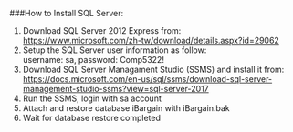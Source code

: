 ###How to Install SQL Server:
1. Download SQL Server 2012 Express from:  
https://www.microsoft.com/zh-tw/download/details.aspx?id=29062  
2. Setup the SQL Server user information as follow:  
username: sa, password: Comp5322!  
3. Download SQL Server Managament Studio (SSMS) and install it from:  
https://docs.microsoft.com/en-us/sql/ssms/download-sql-server-management-studio-ssms?view=sql-server-2017  
4. Run the SSMS, login with sa account  
5. Attach and restore database iBargain with iBargain.bak  
6. Wait for database restore completed  
